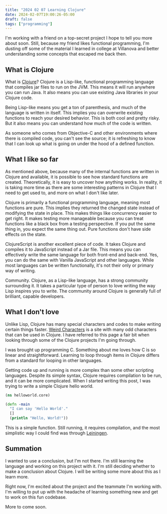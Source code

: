 ```yaml
---
title: "2024 02 07 Learning Clojure"
date: 2024-02-07T19:00:26-05:00
draft: false
tags: ["programming"]
---
```


I'm working with a friend on a top-secret project I hope to tell you more about soon. Still, because my friend likes functional programming, I'm dusting off some of the material I learned in college at Villanova and better understanding some concepts that escaped me back then.

## What is Clojure

What is [Clojure](https://clojure.org)? Clojure is a Lisp-like, functional programming language that compiles jar files to run on the JVM. This means it will run anywhere you can run Java. It also means you can use existing Java libraries in your Clojure code.

Being Lisp-like means you get a ton of parenthesis, and much of the language is written in itself. This implies you can overwrite existing functions to reach your desired behavior. This is both cool and pretty risky. But it also means you can understand how much of the code is written.

As someone who comes from Objective-C and other environments where there is compiled code, you can't see the source; it is refreshing to know that I can look up what is going on under the hood of a defined function.

## What I like so far

As mentioned above, because many of the internal functions are written in Clojure and available, it is possible to see how standard functions are created. Theoretically, it is easy to uncover how anything works. In reality, it is taking more time as there are some interesting patterns in Clojure that I need to get used to, and more on what I don't like later.

Clojure is primarily a functional programming language, meaning most functions are pure. This implies they returned the changed state instead of modifying the state in place. This makes things like concurrency easier to get right. It makes testing more manageable because you can treat functions like a black box from a testing perspective. If you put the same thing in, you expect the same thing out. Pure functions don't have side effects on the state.

ClojureScript is another excellent piece of code. It takes Clojure and compiles it to JavaScript instead of a Jar file. This means you can effectively write the same language for both front-end and back-end. Yes, you can do the same with Vanilla JavaScript and other languages. While most languages can be written functionally, it's not their only or primary way of writing.

Community. Clojure, as a Lisp-like language, has a strong community surrounding it. It takes a particular type of person to love writing the way Lisp inspires you to write. The community around Clojure is generally full of brilliant, capable developers.

## What I don't love

Unlike Lisp, Clojure has many special characters and codes to make writing certain things faster. [Weird Characters](https://clojure.org/guides/weird_characters) is a site with many odd characters that can be used in Clojure. I have referred to this page a fair bit when looking through some of the Clojure projects I'm going through.

I was brought up programming C. Something about me loves how C is so linear and straightforward. Learning to loop through items in Clojure differs from a standard for looping in other languages.

Getting code up and running is more complex than some other scripting languages. Despite its simple syntax, Clojure requires compilation to be run, and it can be more complicated. When I started writing this post, I was trying to write a simple Clojure hello world.

```clojure
(ns helloworld.core)

(defn -main
  "I can say 'Hello World'."
  []
  (println "Hello, World!"))
```

This is a simple function. Still running, it requires compilation, and the most simplistic way I could find was through [Leiningen](https://leiningen.org).

## Summation

I wanted to use a conclusion, but I'm not there. I'm still learning the language and working on this project with it. I'm still deciding whether to make a conclusion about Clojure. I will be writing some more about this as I learn more.

Right now, I'm excited about the project and the teammate I'm working with. I'm willing to put up with the headache of learning something new and get to work on this fun codebase.

More to come soon.
